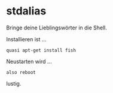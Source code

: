 # stdalias

Bringe deine Lieblingswörter in die Shell.

Installieren ist ...

``` fish
quasi apt-get install fish
```

Neustarten wird ...

``` fish
also reboot
```

lustig.
